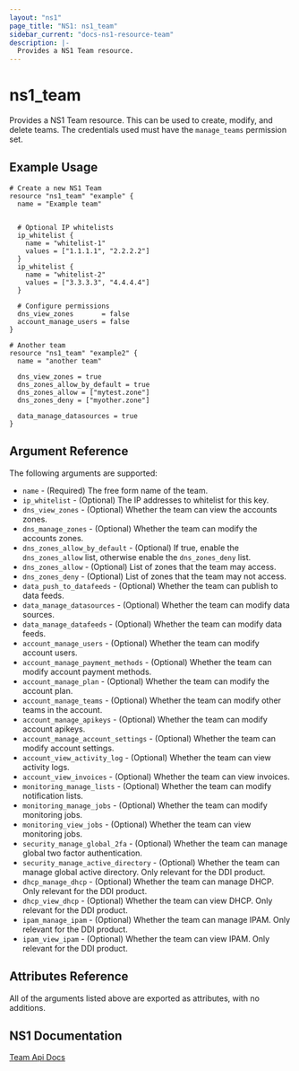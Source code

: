 ```yaml
---
layout: "ns1"
page_title: "NS1: ns1_team"
sidebar_current: "docs-ns1-resource-team"
description: |-
  Provides a NS1 Team resource.
---
```


# ns1\_team

Provides a NS1 Team resource. This can be used to create, modify, and delete
teams. The credentials used must have the `manage_teams` permission set.

## Example Usage

```hcl
# Create a new NS1 Team
resource "ns1_team" "example" {
  name = "Example team"

    
  # Optional IP whitelists
  ip_whitelist {
    name = "whitelist-1"
    values = ["1.1.1.1", "2.2.2.2"]
  }
  ip_whitelist {
    name = "whitelist-2"
    values = ["3.3.3.3", "4.4.4.4"]
  }

  # Configure permissions
  dns_view_zones       = false
  account_manage_users = false
}

# Another team
resource "ns1_team" "example2" {
  name = "another team"

  dns_view_zones = true
  dns_zones_allow_by_default = true
  dns_zones_allow = ["mytest.zone"]
  dns_zones_deny = ["myother.zone"]

  data_manage_datasources = true
}
```

## Argument Reference

The following arguments are supported:

* `name` - (Required) The free form name of the team.
* `ip_whitelist` - (Optional) The IP addresses to whitelist for this key.
* `dns_view_zones` - (Optional) Whether the team can view the accounts zones.
* `dns_manage_zones` - (Optional) Whether the team can modify the accounts zones.
* `dns_zones_allow_by_default` - (Optional) If true, enable the `dns_zones_allow` list, otherwise enable the `dns_zones_deny` list.
* `dns_zones_allow` - (Optional) List of zones that the team may access.
* `dns_zones_deny` - (Optional) List of zones that the team may not access.
* `data_push_to_datafeeds` - (Optional) Whether the team can publish to data feeds.
* `data_manage_datasources` - (Optional) Whether the team can modify data sources.
* `data_manage_datafeeds` - (Optional) Whether the team can modify data feeds.
* `account_manage_users` - (Optional) Whether the team can modify account users.
* `account_manage_payment_methods` - (Optional) Whether the team can modify account payment methods.
* `account_manage_plan` - (Optional) Whether the team can modify the account plan.
* `account_manage_teams` - (Optional) Whether the team can modify other teams in the account.
* `account_manage_apikeys` - (Optional) Whether the team can modify account apikeys.
* `account_manage_account_settings` - (Optional) Whether the team can modify account settings.
* `account_view_activity_log` - (Optional) Whether the team can view activity logs.
* `account_view_invoices` - (Optional) Whether the team can view invoices.
* `monitoring_manage_lists` - (Optional) Whether the team can modify notification lists.
* `monitoring_manage_jobs` - (Optional) Whether the team can modify monitoring jobs.
* `monitoring_view_jobs` - (Optional) Whether the team can view monitoring jobs.
* `security_manage_global_2fa` - (Optional) Whether the team can manage global two factor authentication.
* `security_manage_active_directory` - (Optional) Whether the team can manage global active directory.
Only relevant for the DDI product.
* `dhcp_manage_dhcp` - (Optional) Whether the team can manage DHCP.
Only relevant for the DDI product.
* `dhcp_view_dhcp` - (Optional) Whether the team can view DHCP.
Only relevant for the DDI product.
* `ipam_manage_ipam` - (Optional) Whether the team can manage IPAM.
Only relevant for the DDI product.
* `ipam_view_ipam` - (Optional) Whether the team can view IPAM.
Only relevant for the DDI product.

## Attributes Reference

All of the arguments listed above are exported as attributes, with no
additions.

## NS1 Documentation

[Team Api Docs](https://ns1.com/api#team)

